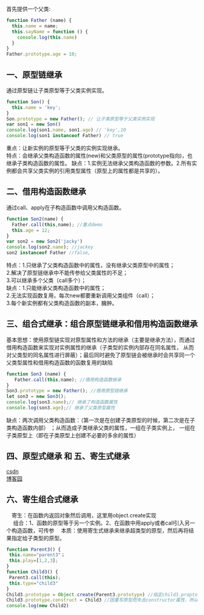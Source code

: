 首先提供一个父类:
```javascript
function Father (name) {
  this.name = name;
  this.sayName = function () {
    console.log(this.name)
  }
}
Father.prototype.age = 10;
```
## 一、原型链继承
通过原型链让子类原型等于父类实例实现。
```javascript
function Son() {
  this.name = 'key';
}
Son.prototype = new Father(); // 让子类原型等于父类实例实现
var son1 = new Son()
console.log(son1.name, son1.age) // 'key',10
console.log(son1 instanceof Father) // true
```
重点：让新实例的原型等于父类的实例实现继承。  
特点：会继承父类构造函数的属性(new)和父类原型的属性(prototype指向)，也继承子类构造函数的属性。
缺点：1.实例无法继承父类构造函数的参数。2.所有实例都会共享父类实例的引用类型属性（原型上的属性都是共享的）。  
## 二、借用构造函数继承
通过call、apply在子构造函数中调用父构造函数。
```javascript
function Son2(name) {
  Father.call(this,name); //重点demo
  this.age = 12;
}
var son2 = new Son2('jacky')
console.log(son2.name); //jackey
son2 instanceof Father //false,
```
特点：1.只继承了父类构造函数中的属性，没有继承父类原型中的属性；  
2.解决了原型链继承中不能传参给父类属性的不足；  
3.可以继承多个父类（call多个）；  
缺点：1.只能继承父类构造函数中的属性；  
2.无法实现函数复用，每次new都要重新调用父类组件（call）；  
3.每个新实例都有父类构造函数的副本，臃肿。
## 三、组合式继承：组合原型链继承和借用构造函数继承
基本思想：使用原型链实现对原型属性和方法的继承（主要是继承方法），而通过借用构造函数来实现对实例属性的继承（子类型的实例内部存在同名属性，
从而对父类型的同名属性进行屏蔽）；最后同时避免了原型链会被继承时会共享同一个父类型属性和借用构造函数的函数复用的缺陷
```javascript
function Son3 (name) {
   Father.call(this,name); //借用构造函数继承
}
Son3.prototype = new Father(); //借用原型链继承
let son3 = new Son3();
console.log(son3.name);// 继承了构造函数属性
console.log(son3.age);// 继承了父类原型属性
```
缺点：两次调用父类构造函数：（第一次是在创建子类原型的时候，第二次是在子类构造函数内部） ；从而造成子类继承父类的属性，一组在子类实例上，
一组在子类原型上（即在子类原型上创建不必要的多余的属性） 

## 四、原型式继承 和 五、寄生式继承
[csdn](https://blog.csdn.net/dengdongxia/article/details/79596644)  
[博客园](https://www.cnblogs.com/ranyonsue/p/11201730.html)
 ## 六、寄生组合式继承
 　寄生：在函数内返回对象然后调用，这里用object.create实现  
　 组合：1、函数的原型等于另一个实例。2、在函数中用apply或者call引入另一个构造函数，可传参　 
   本质：使用寄生式继承来继承超类型的原型，然后再将结果指定给子类型的原型。
 ```javascript
 function Parent3() {
  this.name="parent3"；
  this.play=[1,2,3];
}
function Child3() {
  Parent3.call(this);
  this.type="child3"
}
Child3.prototype = Object.create(Parent3.prototype) //指定child3.proptotype=parent3.prototype的一个副本
Child3.prototype.construct = Child3 //因重写原型而失去constructor属性，所以要对constrcutor重新赋值
console.log(new Child2)
 ```
